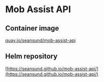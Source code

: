# Mob Assist API

## Container image

[quay.io/seansund/mob-assist-api](https://quay.io/repository/seansund/mob-assist-api)

## Helm repository

[https://seansund.github.io/mob-assist-api/](https://seansund.github.io/mob-assist-api/)
